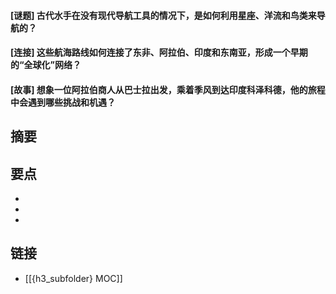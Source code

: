 #### [谜题] 古代水手在没有现代导航工具的情况下，是如何利用星座、洋流和鸟类来导航的？


#### [连接] 这些航海路线如何连接了东非、阿拉伯、印度和东南亚，形成一个早期的“全球化”网络？


#### [故事] 想象一位阿拉伯商人从巴士拉出发，乘着季风到达印度科泽科德，他的旅程中会遇到哪些挑战和机遇？


## 摘要


## 要点

- 
- 
- 

## 链接

- [[{h3_subfolder} MOC]]
